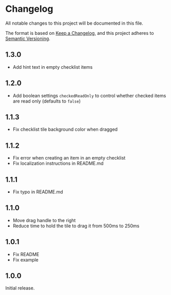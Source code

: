 # Changelog

All notable changes to this project will be documented in this file.

The format is based on [Keep a Changelog](https://keepachangelog.com/en/1.1.0/), and this project
adheres to [Semantic Versioning](https://semver.org/spec/v2.0.0.html).

## 1.3.0

- Add hint text in empty checklist items

## 1.2.0

- Add boolean settings `checkedReadOnly` to control whether checked items are read only (defaults to `false`)

## 1.1.3

- Fix checklist tile background color when dragged

## 1.1.2

- Fix error when creating an item in an empty checklist
- Fix localization instructions in README.md

## 1.1.1

- Fix typo in README.md

## 1.1.0

- Move drag handle to the right
- Reduce time to hold the tile to drag it from 500ms to 250ms

## 1.0.1

- Fix README
- Fix example

## 1.0.0

Initial release.
